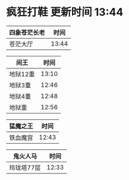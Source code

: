 # 疯狂打鞋 更新时间 13:44

| 四象苍茫长老   | 时间    |
|--------|-------|
| 苍茫大厅 | 13:44 |

| 间王   | 时间    |
|--------|-------|
| 地狱12重 | 13:10 |
| 地狱3重 | 12:46 |
| 地狱4重 | 12:48 |
| 地狱重 | 12:56 |

| 猛魔之王   | 时间    |
|--------|-------|
| 铁血魔宫 | 12:43 |

| 鬼火人马   | 时间    |
|--------|-------|
| 玲珑塔77层 | 12:33 |